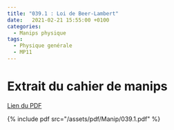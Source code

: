 ```yaml
---
title: "039.1 : Loi de Beer-Lambert"
date:   2021-02-21 15:55:00 +0100
categories:
  - Manips physique
tags:
  - Physique genérale
  - MP11
---
```


# Extrait du cahier de manips

[Lien du PDF](/assets/pdf/Manip/039.1.pdf)

{% include pdf src="/assets/pdf/Manip/039.1.pdf" %}
